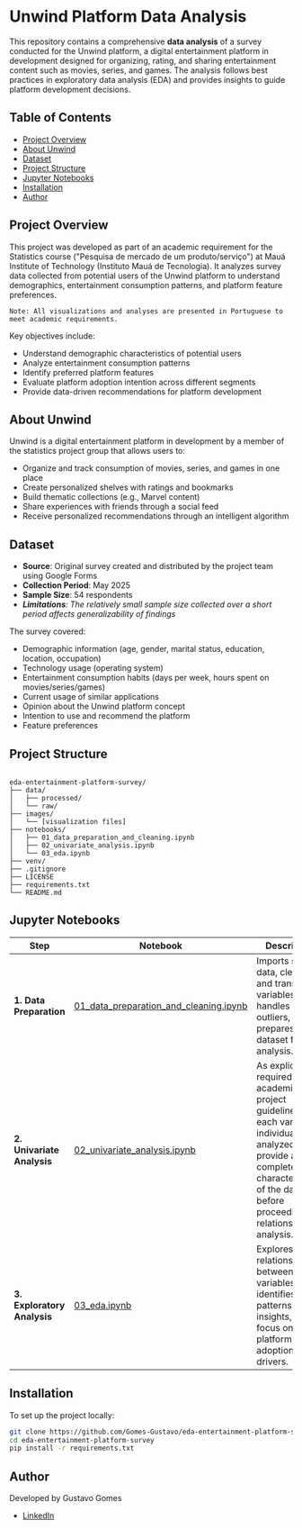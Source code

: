 # Unwind Platform Data Analysis

This repository contains a comprehensive **data analysis** of a survey conducted for the Unwind platform, a digital entertainment platform in development designed for organizing, rating, and sharing entertainment content such as movies, series, and games. The analysis follows best practices in exploratory data analysis (EDA) and provides insights to guide platform development decisions.

## Table of Contents

- [Project Overview](#project-overview)
- [About Unwind](#about-unwind)
- [Dataset](#dataset)
- [Project Structure](#project-structure)
- [Jupyter Notebooks](#jupyter-notebooks)
- [Installation](#installation)
- [Author](#author)

## Project Overview

This project was developed as part of an academic requirement for the Statistics course ("Pesquisa de mercado de um produto/serviço") at Mauá Institute of Technology (Instituto Mauá de Tecnologia). It analyzes survey data collected from potential users of the Unwind platform to understand demographics, entertainment consumption patterns, and platform feature preferences.

`Note: All visualizations and analyses are presented in Portuguese to meet academic requirements.`

Key objectives include:

- Understand demographic characteristics of potential users
- Analyze entertainment consumption patterns
- Identify preferred platform features
- Evaluate platform adoption intention across different segments
- Provide data-driven recommendations for platform development

## About Unwind

Unwind is a digital entertainment platform in development by a member of the statistics project group that allows users to:
- Organize and track consumption of movies, series, and games in one place
- Create personalized shelves with ratings and bookmarks
- Build thematic collections (e.g., Marvel content)
- Share experiences with friends through a social feed
- Receive personalized recommendations through an intelligent algorithm 

## Dataset

- **Source**: Original survey created and distributed by the project team using Google Forms
- **Collection Period**: May 2025
- **Sample Size**: 54 respondents
- ***Limitations**: The relatively small sample size collected over a short period affects generalizability of findings*

The survey covered:
- Demographic information (age, gender, marital status, education, location, occupation)
- Technology usage (operating system)
- Entertainment consumption habits (days per week, hours spent on movies/series/games)
- Current usage of similar applications
- Opinion about the Unwind platform concept
- Intention to use and recommend the platform
- Feature preferences

## Project Structure

```

eda-entertainment-platform-survey/
├── data/
│   ├── processed/
│   └── raw/
├── images/
│   └── [visualization files]
├── notebooks/
│   ├── 01_data_preparation_and_cleaning.ipynb
│   ├── 02_univariate_analysis.ipynb
│   └── 03_eda.ipynb
├── venv/
├── .gitignore
├── LICENSE
├── requirements.txt
└── README.md

```

## Jupyter Notebooks

| Step | Notebook | Description |
| ---- | -------- | ----------- |
| **1. Data Preparation** | [01_data_preparation_and_cleaning.ipynb](notebooks/01_data_preparation_and_cleaning.ipynb) | Imports survey data, cleans and transforms variables, handles outliers, and prepares dataset for analysis. |
| **2. Univariate Analysis** | [02_univariate_analysis.ipynb](notebooks/02_univariate_analysis.ipynb) | As explicitly required by the academic project guidelines, each variable is individually analyzed to provide a complete characterization of the dataset before proceeding to relationship analysis. |
| **3. Exploratory Analysis** | [03_eda.ipynb](notebooks/03_eda.ipynb) | Explores relationships between variables, identifies patterns and insights, with focus on platform adoption drivers. |


## Installation

To set up the project locally:

```bash
git clone https://github.com/Gomes-Gustavo/eda-entertainment-platform-survey.git
cd eda-entertainment-platform-survey
pip install -r requirements.txt
```

## Author

Developed by Gustavo Gomes

- [LinkedIn](https://www.linkedin.com/in/gustavo-gomes-581975333/)
